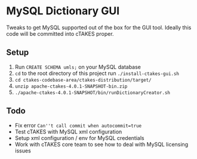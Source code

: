 # MySQL Dictionary GUI

Tweaks to get MySQL supported out of the box for the GUI tool. Ideally this code will be committed into cTAKES proper.

## Setup

1. Run `CREATE SCHEMA umls;` on your MySQL database
2. `cd` to the root directory of this project run `./install-ctakes-gui.sh`
3. `cd ctakes-codebase-area/ctakes-distribution/target/`
4. `unzip apache-ctakes-4.0.1-SNAPSHOT-bin.zip`
5. `./apache-ctakes-4.0.1-SNAPSHOT/bin/runDictionaryCreator.sh`

## Todo

- Fix error `Can''t call commit when autocommit=true`
- Test cTAKES with MySQL xml configuration
- Setup xml configuration / env for MySQL credentials
- Work with cTAKES core team to see how to deal with MySQL licensing issues

